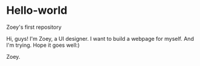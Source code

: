 # Hello-world
Zoey's first repository

Hi, guys!
I'm Zoey, a UI designer. I want to build a webpage for myself. And I'm trying. 
Hope it goes well:)

Zoey.
